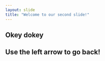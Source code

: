 ```yaml
---
layout: slide
title: "Welcome to our second slide!"
---
```

Okey dokey
---
Use the left arrow to go back!
---
